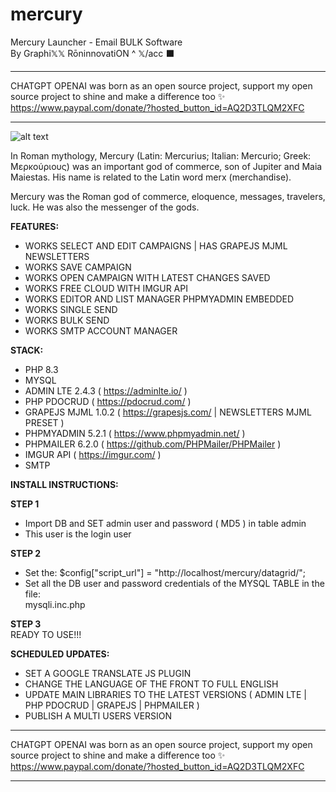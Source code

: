 # mercury
Mercury Launcher - Email BULK Software <BR>
By Graphi𝕏𝕏 RōninnovatiON ^ 𝕏/acc ⬛️ <BR>

<hr>

CHATGPT OPENAI was born as an open source project, support my open source project to shine and make a difference too ✨
https://www.paypal.com/donate/?hosted_button_id=AQ2D3TLQM2XFC

<hr>

![alt text](https://i.postimg.cc/G3jYqg6y/Mercurius.jpg)<br>

In Roman mythology, Mercury (Latin: Mercurius; Italian: Mercurio; Greek: Μερκούριους) was an important god of commerce, son of Jupiter and Maia Maiestas. His name is related to the Latin word merx (merchandise).<br>

Mercury was the Roman god of commerce, eloquence, messages, travelers, luck. He was also the messenger of the gods.<br>

<strong>FEATURES:</strong><BR>
- WORKS SELECT AND EDIT CAMPAIGNS | HAS GRAPEJS MJML NEWSLETTERS<BR>
- WORKS SAVE CAMPAIGN<BR>
- WORKS OPEN CAMPAIGN WITH LATEST CHANGES SAVED<BR>
- WORKS FREE CLOUD WITH IMGUR API<BR>
- WORKS EDITOR AND LIST MANAGER PHPMYADMIN EMBEDDED<BR>
- WORKS SINGLE SEND<BR>
- WORKS BULK SEND<BR>
- WORKS SMTP ACCOUNT MANAGER<BR>

<strong>STACK:</strong><BR>
- PHP 8.3<BR>
- MYSQL<BR>
- ADMIN LTE 2.4.3 ( https://adminlte.io/ )<BR>
- PHP PDOCRUD ( https://pdocrud.com/ )
- GRAPEJS MJML 1.0.2 ( https://grapesjs.com/ | NEWSLETTERS MJML PRESET )<BR>
- PHPMYADMIN 5.2.1 ( https://www.phpmyadmin.net/ )<BR>
- PHPMAILER 6.2.0 ( https://github.com/PHPMailer/PHPMailer )<BR>
- IMGUR API ( https://imgur.com/ )<BR>
- SMTP<BR>

<strong>INSTALL INSTRUCTIONS:</strong><BR>

<strong>STEP 1</strong><BR>
- Import DB and SET admin user and password ( MD5 ) in table admin<BR>
- This user is the login user<BR>

<strong>STEP 2</strong><BR>
- Set the: $config["script_url"] = "http://localhost/mercury/datagrid/"; <br>
- Set all the DB user and password credentials of the MYSQL TABLE in the file:<BR>
mysqli.inc.php<BR>

<strong>STEP 3</strong><br>
READY TO USE!!!<BR>

<strong>SCHEDULED UPDATES:</strong><br>
- SET A GOOGLE TRANSLATE JS PLUGIN
- CHANGE THE LANGUAGE OF THE FRONT TO FULL ENGLISH
- UPDATE MAIN LIBRARIES TO THE LATEST VERSIONS ( ADMIN LTE | PHP PDOCRUD | GRAPEJS | PHPMAILER )
- PUBLISH A MULTI USERS VERSION

<hr>

CHATGPT OPENAI was born as an open source project, support my open source project to shine and make a difference too ✨
https://www.paypal.com/donate/?hosted_button_id=AQ2D3TLQM2XFC

<hr>

